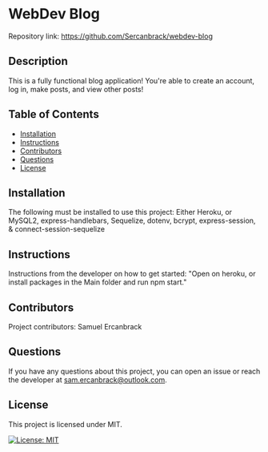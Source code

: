 # WebDev Blog
  Repository link: https://github.com/Sercanbrack/webdev-blog

  ## Description
  This is a fully functional blog application! You're able to create an account, log in, make posts, and view other posts!
  ## Table of Contents
  * [Installation](#installation)
  * [Instructions](#instructions)
  * [Contributors](#contributors)
  * [Questions](#questions)
  * [License](#license)

  ## Installation
  The following must be installed to use this project: Either Heroku, or MySQL2, express-handlebars, Sequelize, dotenv, bcrypt, express-session, & connect-session-sequelize

  ## Instructions
  Instructions from the developer on how to get started: "Open on heroku, or install packages in the Main folder and run npm start."

  ## Contributors
  Project contributors: Samuel Ercanbrack

  ## Questions
  If you have any questions about this project, you can open an issue or reach the developer at sam.ercanbrack@outlook.com.

  ## License
  This project is licensed under MIT.

  [![License: MIT](https://img.shields.io/badge/License-MIT-yellow.svg)](https://opensource.org/licenses/MIT)
